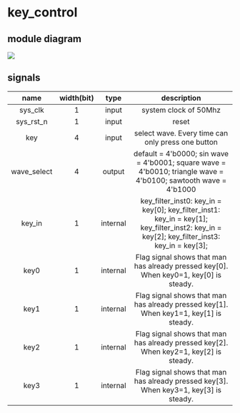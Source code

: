 # key_control

## module diagram

![](E:\IC_design\Verilog\FPGA_S6\top_dds\doc\key_control_module.png)

## signals

|    name     | width(bit) |   type   |                         description                          |
| :---------: | :--------: | :------: | :----------------------------------------------------------: |
|   sys_clk   |     1      |  input   |                    system clock of 50Mhz                     |
|  sys_rst_n  |     1      |  input   |                            reset                             |
|     key     |     4      |  input   |      select wave. Every time can only press one button       |
| wave_select |     4      |  output  | default = 4'b0000; sin wave = 4'b0001; square wave = 4'b0010; triangle wave = 4'b0100; sawtooth wave = 4'b1000 |
|   key_in    |     1      | internal | key_filter_inst0: key_in = key[0]; key_filter_inst1: key_in = key[1]; key_filter_inst2: key_in = key[2]; key_filter_inst3: key_in = key[3]; |
|    key0     |     1      | internal | Flag signal shows that man has already pressed key[0]. When key0=1, key[0] is steady. |
|    key1     |     1      | internal | Flag signal shows that man has already pressed key[1]. When key1=1, key[1] is steady. |
|    key2     |     1      | internal | Flag signal shows that man has already pressed key[2]. When key2=1, key[2] is steady. |
|    key3     |     1      | internal | Flag signal shows that man has already pressed key[3]. When key3=1, key[3] is steady. |

